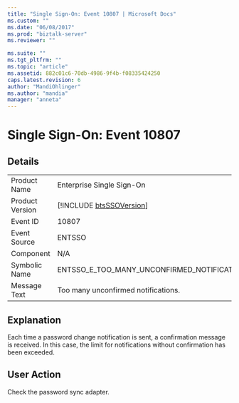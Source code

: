 ```yaml
---
title: "Single Sign-On: Event 10807 | Microsoft Docs"
ms.custom: ""
ms.date: "06/08/2017"
ms.prod: "biztalk-server"
ms.reviewer: ""

ms.suite: ""
ms.tgt_pltfrm: ""
ms.topic: "article"
ms.assetid: 882c01c6-70db-4986-9f4b-f08335424250
caps.latest.revision: 6
author: "MandiOhlinger"
ms.author: "mandia"
manager: "anneta"
---
```

# Single Sign-On: Event 10807
## Details  
  
|                 |                                                             |
|-----------------|-------------------------------------------------------------|
|  Product Name   |                  Enterprise Single Sign-On                  |
| Product Version | [!INCLUDE [btsSSOVersion](../includes/btsssoversion-md.md)] |
|    Event ID     |                            10807                            |
|  Event Source   |                           ENTSSO                            |
|    Component    |                             N/A                             |
|  Symbolic Name  |         ENTSSO_E_TOO_MANY_UNCONFIRMED_NOTIFICATIONS         |
|  Message Text   |             Too many unconfirmed notifications.             |
  
## Explanation  
 Each time a password change notification is sent, a confirmation message is received. In this case, the limit for notifications without confirmation has been exceeded.  
  
## User Action  
 Check the password sync adapter.